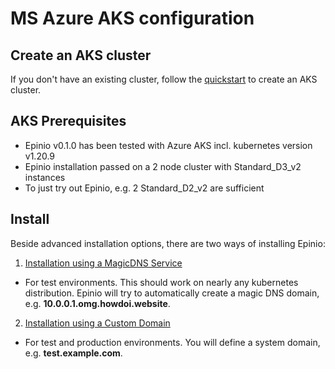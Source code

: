 # MS Azure AKS configuration

## Create an AKS cluster

If you don't have an existing cluster, follow the [quickstart](https://docs.microsoft.com/en-us/azure/aks/kubernetes-walkthrough) to create an AKS cluster.

## AKS Prerequisites

* Epinio v0.1.0 has been tested with Azure AKS incl. kubernetes version v1.20.9
* Epinio installation passed on a 2 node cluster with Standard_D3_v2 instances
* To just try out Epinio, e.g. 2 Standard_D2_v2 are sufficient

## Install

Beside advanced installation options, there are two ways of installing Epinio:

1. [Installation using a MagicDNS Service](./docs/user/tutorials/install_epinio_magicDNS.md)

- For test environments. This should work on nearly any kubernetes distribution. Epinio will try to automatically create a magic DNS domain, e.g. **10.0.0.1.omg.howdoi.website**.

2. [Installation using a Custom Domain](./docs/user/tutorials/install_epinio_customDNS.md)

- For test and production environments. You will define a system domain, e.g. **test.example.com**.
